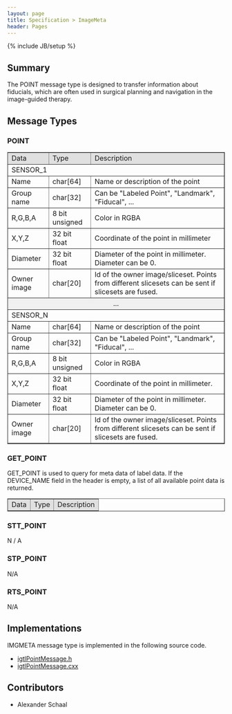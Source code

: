 ```yaml
---
layout: page
title: Specification > ImageMeta
header: Pages
---
```

{% include JB/setup %}

## Summary

The POINT message type is designed to transfer information about fiducials, which are often used in surgical planning and navigation in the image-guided therapy.

## Message Types

### POINT
<table border="1" cellpadding="5" cellspacing="0" align="center">

<tbody><tr>
<td style="background:#e0e0e0;"> Data
</td><td style="background:#e0e0e0;"> Type
</td><td style="background:#e0e0e0;"> Description
</td></tr>
<tr>
<td colspan="3" align="left">SENSOR_1
</td></tr>
<tr>
<td align="left"> Name
</td><td align="left"> char[64]
</td><td align="left"> Name or description of the point
</td></tr>
<tr>
<td align="left"> Group name
</td><td align="left"> char[32]
</td><td align="left"> Can be "Labeled Point", "Landmark", "Fiducal", ...
</td></tr>
<tr>
<td align="left"> R,G,B,A
</td><td align="left"> 8 bit unsigned
</td><td align="left"> Color in RGBA
</td></tr>
<tr>
<td align="left"> X,Y,Z
</td><td align="left"> 32 bit float
</td><td align="left"> Coordinate of the point in millimeter
</td></tr>
<tr>
<td align="left"> Diameter
</td><td align="left"> 32 bit float
</td><td align="left"> Diameter of the point in millimeter. Diameter can be 0.
</td></tr>
<tr>
<td align="left"> Owner image
</td><td align="left"> char[20]
</td><td align="left"> Id of the owner image/sliceset. Points from different slicesets can be sent if slicesets are fused.
</td></tr>
<tr>
<td colspan="3" align="center" style="background:#f0f0f0;"> ...
</td></tr>
<tr>
<td colspan="3" align="left">SENSOR_N
</td></tr>
<tr>
<td align="left"> Name
</td><td align="left"> char[64]
</td><td align="left"> Name or description of the point
</td></tr>
<tr>
<td align="left"> Group name
</td><td align="left"> char[32]
</td><td align="left"> Can be "Labeled Point", "Landmark", "Fiducal", ...
</td></tr>
<tr>
<td align="left"> R,G,B,A
</td><td align="left"> 8 bit unsigned
</td><td align="left"> Color in RGBA
</td></tr>
<tr>
<td align="left"> X,Y,Z
</td><td align="left"> 32 bit float
</td><td align="left"> Coordinate of the point in millimeter.
</td></tr>
<tr>
<td align="left"> Diameter
</td><td align="left"> 32 bit float
</td><td align="left"> Diameter of the point in millimeter. Diameter can be 0.
</td></tr>
<tr>
<td align="left"> Owner image
</td><td align="left"> char[20]
</td><td align="left"> Id of the owner image/sliceset. Points from different slicesets can be sent if slicesets are fused.
</td></tr>
</tbody></table>


### GET_POINT

GET_POINT is used to query for meta data of label data. If the DEVICE_NAME field in the header is empty, a list of all available point data is returned.

<table border="1" cellpadding="5" cellspacing="0" align="center">

<tbody><tr>
<td style="background:#e0e0e0;"> Data
</td><td style="background:#e0e0e0;"> Type
</td><td style="background:#e0e0e0;"> Description
</td></tr>
</tbody></table>


### STT_POINT

N / A

### STP_POINT

N/A


### RTS_POINT

N/A

## Implementations

IMGMETA message type is implemented in the following source code.

* [igtlPointMessage.h](/Source/igtlPointMessage.h)
* [igtlPointMessage.cxx](/Source/igtlPointMessage.cxx)

## Contributors

* Alexander Schaal

